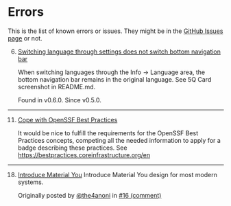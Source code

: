 <!--
© 2021-2022 Marco Bresciani

Copying and distribution of this file, with or without modification, are
permitted in any medium without royalty provided the copyright notice
and this notice are preserved.
This file is offered as-is, without any warranty.

SPDX-FileCopyrightText: 2021-2022 Marco Bresciani

SPDX-License-Identifier: FSFAP
-->
# Errors
This is the list of known errors or issues.
They might be in the
[GitHub Issues page](https://github.com/marcoXbresciani/TKCompanionApp/issues)
or not.

6. [Switching language through settings does not switch bottom navigation bar](https://github.com/marcoXbresciani/TKCompanionApp/issues/6)

   When switching languages through the Info -> Language area, the
   bottom navigation bar remains in the original language.
   See 5Q Card screenshot in README.md.

   Found in v0.6.0.
   Since v0.5.0.

----

11. [Cope with OpenSSF Best Practices](https://github.com/marcoXbresciani/TKCompanionApp/issues/11)

    It would be nice to fulfill the requirements for the OpenSSF Best
    Practices concepts, competing all the needed information to apply
    for a badge describing these practices.
    See https://bestpractices.coreinfrastructure.org/en

----

18. [Introduce Material You](https://github.com/marcoXbresciani/TKCompanionApp/issues/18)
    Introduce Material You design for most modern systems.

    Originally posted by [@the4anoni](https://github.com/the4anoni) in
    [#16 (comment)](https://github.com/marcoXbresciani/TKCompanionApp/issues/16#issuecomment-1256922586)
